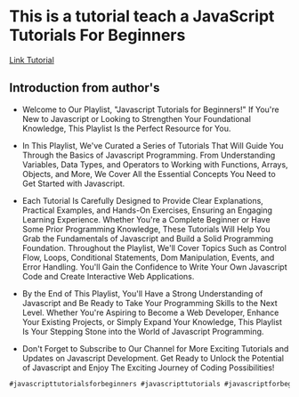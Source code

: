 # This is a tutorial teach a JavaScript Tutorials For Beginners

[Link Tutorial](https://bom.so/xfDKxK)

## Introduction from author's

- Welcome to Our Playlist, "Javascript Tutorials for Beginners!" If You're New to Javascript or Looking to Strengthen Your Foundational Knowledge, This Playlist Is the Perfect Resource for You.

- In This Playlist, We've Curated a Series of Tutorials That Will Guide You Through the Basics of Javascript Programming. From Understanding Variables, Data Types, and Operators to Working with Functions, Arrays, Objects, and More, We Cover All the Essential Concepts You Need to Get Started with Javascript.

- Each Tutorial Is Carefully Designed to Provide Clear Explanations, Practical Examples, and Hands-On Exercises, Ensuring an Engaging Learning Experience. Whether You're a Complete Beginner or Have Some Prior Programming Knowledge, These Tutorials Will Help You Grab the Fundamentals of Javascript and Build a Solid Programming Foundation. Throughout the Playlist, We'll Cover Topics Such as Control Flow, Loops, Conditional Statements, Dom Manipulation, Events, and Error Handling. You'll Gain the Confidence to Write Your Own Javascript Code and Create Interactive Web Applications.

- By the End of This Playlist, You'll Have a Strong Understanding of Javascript and Be Ready to Take Your Programming Skills to the Next Level. Whether You're Aspiring to Become a Web Developer, Enhance Your Existing Projects, or Simply Expand Your Knowledge, This Playlist Is Your Stepping Stone into the World of Javascript Programming.

- Don't Forget to Subscribe to Our Channel for More Exciting Tutorials and Updates on Javascript Development. Get Ready to Unlock the Potential of Javascript and Enjoy The Exciting Journey of Coding Possibilities!

```md
#javascripttutorialsforbeginners #javascripttutorials #javascriptforbeginners #javascript #frontendwebdevelopment #frontendtutorials #rethinkingui
```
